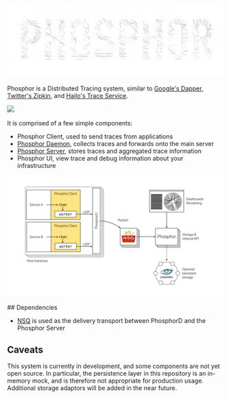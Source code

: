 ![](docs/logo.png)

Phosphor is a Distributed Tracing system, similar to [Google's Dapper](https://research.google.com/pubs/pub36356.html),  [Twitter's Zipkin](https://twitter.github.io/zipkin), and [Hailo's Trace Service](https://speakerdeck.com/mattheath/scaling-microservices-in-go-high-load-strategy-2015?slide=45).

![](https://travis-ci.org/mondough/phosphor.svg?branch=master)

It is comprised of a few simple components:

 - Phosphor Client, used to send traces from applications
 - [Phosphor Daemon](https://github.com/mondough/phosphord), collects traces and forwards onto the main server
 - [Phosphor Server](https://github.com/mondough/phosphor), stores traces and aggregated trace information
 - Phosphor UI, view trace and debug information about your infrastructure

![Phosphor Architecture](docs/phosphor/outline.png)

## Dependencies

 - [NSQ](https://nsq.io) is used as the delivery transport between PhosphorD and the Phosphor Server

## Caveats

This system is currently in development, and some components are not yet open source. In particular, the persistence layer in this repository is an in-memory mock, and is therefore not appropriate for production usage. Additional storage adaptors will be added in the near future.
